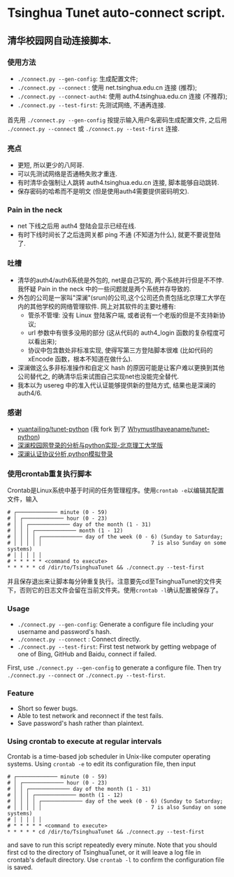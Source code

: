 # Tsinghua Tunet auto-connect script.
## 清华校园网自动连接脚本.

### 使用方法

* `./connect.py --gen-config`: 生成配置文件;
* `./connect.py --connect`   : 使用 net.tsinghua.edu.cn 连接 (推荐);
* `./connect.py --connect-auth4`: 使用 auth4.tsinghua.edu.cn 连接 (不推荐);
* `./connect.py --test-first`: 先测试网络, 不通再连接.

首先用 `./connect.py --gen-config` 按提示输入用户名密码生成配置文件, 之后用 `./connect.py --connect` 或 `./connect.py --test-first` 连接.

### 亮点

* 更短, 所以更少的八阿哥.
* 可以先测试网络是否通畅失败才重连.
* 有时清华会强制让人跳转 auth4.tsinghua.edu.cn 连接, 脚本能够自动跳转.
* 保存密码的哈希而不是明文 (但是使用auth4需要提供密码明文).

### Pain in the neck

* net 下线之后用 auth4 登陆会显示已经在线.
* 有时下线时间长了之后连网关都 ping 不通 (不知道为什么), 就更不要说登陆了.

### 吐槽

* 清华的auth4/auth6系统是外包的, net是自己写的, 两个系统并行但是不不悖. 我怀疑 Pain in the neck 中的一些问题就是两个系统并存导致的.
* 外包的公司是一家叫"深澜"(srun)的公司,这个公司还负责包括北京理工大学在内的其他学校的网络管理软件. 网上对其软件的主要吐槽有:
    * 管杀不管埋: 没有 Linux 登陆客户端, 或者说有一个老版的但是不支持新协议;
    * url 参数中有很多没用的部分 (这从代码的 auth4_login 函数的复杂程度可以看出来);
    * 协议中包含数处非标准实现, 使得写第三方登陆脚本很难 (比如代码的 xEncode 函数，根本不知道在做什么).
* 深澜做这么多非标准操作和自定义 hash 的原因可能是让客户难以更换到其他公司替代之, 的确清华后来试图自己实现net也没能完全替代.
* 我本以为 usereg 中的准入代认证能够提供新的登陆方式, 结果也是深澜的 auth4/6.

### 感谢

* [yuantailing/tunet-python](https://github.com/yuantailing/tunet-python) (我 fork 到了 [WhymustIhaveaname/tunet-python](https://github.com/WhymustIhaveaname/tunet-python))
* [深澜校园网登录的分析与python实现-北京理工大学版](https://blog.csdn.net/qq_41797946/article/details/89417722)
* [深澜认证协议分析,python模拟登录](https://zhuanlan.zhihu.com/p/122556315)


### 使用crontab重复执行脚本

Crontab是Linux系统中基于时间的任务管理程序。使用`crontab -e`以编辑其配置文件，输入
```
# ┌───────────── minute (0 - 59)
# │ ┌───────────── hour (0 - 23)
# │ │ ┌───────────── day of the month (1 - 31)
# │ │ │ ┌───────────── month (1 - 12)
# │ │ │ │ ┌───────────── day of the week (0 - 6) (Sunday to Saturday;
# │ │ │ │ │                                   7 is also Sunday on some systems)
# │ │ │ │ │
# * * * * * <command to execute>
* * * * * cd /dir/to/TsinghuaTunet && ./connect.py --test-first
```
并且保存退出来让脚本每分钟重复执行。注意要先cd至TsinghuaTunet的文件夹下，否则它的日志文件会留在当前文件夹。使用`crontab -l`确认配置被保存了。

### Usage

* `./connect.py --gen-config`: Generate a configure file including your username and password's hash.
* `./connect.py --connect`   : Connect directly.
* `./connect.py --test-first`: First test network by getting webpage of one of Bing, GitHub and Baidu, connect if failed.

First, use `./connect.py --gen-config` to generate a configure file. Then try `./connect.py --connect` or `./connect.py --test-first`.

### Feature

* Short so fewer bugs.
* Able to test network and reconnect if the test fails.
* Save password's hash rather than plaintext.

### Using crontab to execute at regular intervals

Crontab is a time-based job scheduler in Unix-like computer operating systems. Using `crontab -e` to edit its configuration file, then input
```
# ┌───────────── minute (0 - 59)
# │ ┌───────────── hour (0 - 23)
# │ │ ┌───────────── day of the month (1 - 31)
# │ │ │ ┌───────────── month (1 - 12)
# │ │ │ │ ┌───────────── day of the week (0 - 6) (Sunday to Saturday;
# │ │ │ │ │                                   7 is also Sunday on some systems)
# │ │ │ │ │
# * * * * * <command to execute>
* * * * * cd /dir/to/TsinghuaTunet && ./connect.py --test-first
```
and save to run this script repeatedly every minute. Note that you should first cd to the directory of TsinghuaTunet, or it will leave a log file in crontab's default directory. Use `crontab -l` to confirm the configuration file is saved.
